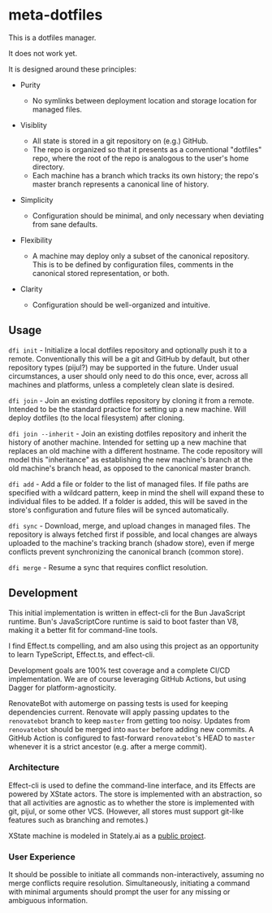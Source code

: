 # meta-dotfiles

This is a dotfiles manager.

It does not work yet.

It is designed around these principles:

* Purity
  * No symlinks between deployment location and storage location for managed files.

* Visiblity
  * All state is stored in a git repository on (e.g.) GitHub.
  * The repo is organized so that it presents as a conventional "dotfiles" repo,
    where the root of the repo is analogous to the user's home directory.
  * Each machine has a branch which tracks its own history; the repo's master
    branch represents a canonical line of history.

* Simplicity
  * Configuration should be minimal, and only necessary when deviating from sane defaults.

* Flexibility
  * A machine may deploy only a subset of the canonical repository. This is to be
    defined by configuration files, comments in the canonical stored representation,
    or both.

* Clarity
  * Configuration should be well-organized and intuitive.

## Usage

`dfi init` - Initialize a local dotfiles repository
and optionally push it to a remote.
Conventionally this will be a git and GitHub by default,
but other repository types (pijul?) may be supported in the future.
Under usual circumstances, a user should only need to do this once, ever,
across all machines and platforms, unless a completely clean slate is desired.

`dfi join` - Join an existing dotfiles repository by cloning it from a remote.
Intended to be the standard practice for setting up a new machine.
Will deploy dotfiles (to the local filesystem) after cloning.

`dfi join --inherit` - Join an existing dotfiles repository
and inherit the history of another machine.
Intended for setting up a new machine that replaces an old machine with a different hostname.
The code repository will model this "inheritance" as establishing
the new machine's branch at the old machine's branch head,
as opposed to the canonical master branch.

`dfi add` - Add a file or folder to the list of managed files.
If file paths are specified with a wildcard pattern,
keep in mind the shell will expand these to individual files to be added.
If a folder is added, this will be saved in the store's configuration
and future files will be synced automatically.

`dfi sync` - Download, merge, and upload changes in managed files.
The repository is always fetched first if possible,
and local changes are always uploaded to the machine's tracking branch (shadow store),
even if merge conflicts prevent synchronizing the canonical branch (common store).

`dfi merge` - Resume a sync that requires conflict resolution.

## Development

This initial implementation is written in effect-cli for the Bun JavaScript runtime.
Bun's JavaScriptCore runtime is said to boot faster than V8,
making it a better fit for command-line tools.

I find Effect.ts compelling, and am also using this project
as an opportunity to learn TypeScript, Effect.ts, and effect-cli.

Development goals are 100% test coverage and a complete CI/CD implementation.
We are of course leveraging GitHub Actions,
but using Dagger for platform-agnosticity.

RenovateBot with automerge on passing tests
is used for keeping dependencies current.
Renovate will apply passing updates to the `renovatebot` branch
to keep `master` from getting too noisy.
Updates from `renovatebot` should be merged into `master`
before adding new commits.
A GitHub Action is configured to fast-forward
`renovatebot`'s HEAD to `master` whenever it is a strict ancestor
(e.g. after a merge commit).

### Architecture

Effect-cli is used to define the command-line interface,
and its Effects are powered by XState actors.
The store is implemented with an abstraction,
so that all activities are agnostic as to
whether the store is implemented with git, pijul, or some other VCS.
(However, all stores must support git-like features such as branching and remotes.)

XState machine is modeled in Stately.ai as a [public project](https://stately.ai/registry/editor/260b40c1-b571-4090-9a38-342500d72cee).

### User Experience

It should be possible to initiate all commands non-interactively,
assuming no merge conflicts require resolution.
Simultaneously, initiating a command with minimal arguments
should prompt the user for any missing or ambiguous information.

